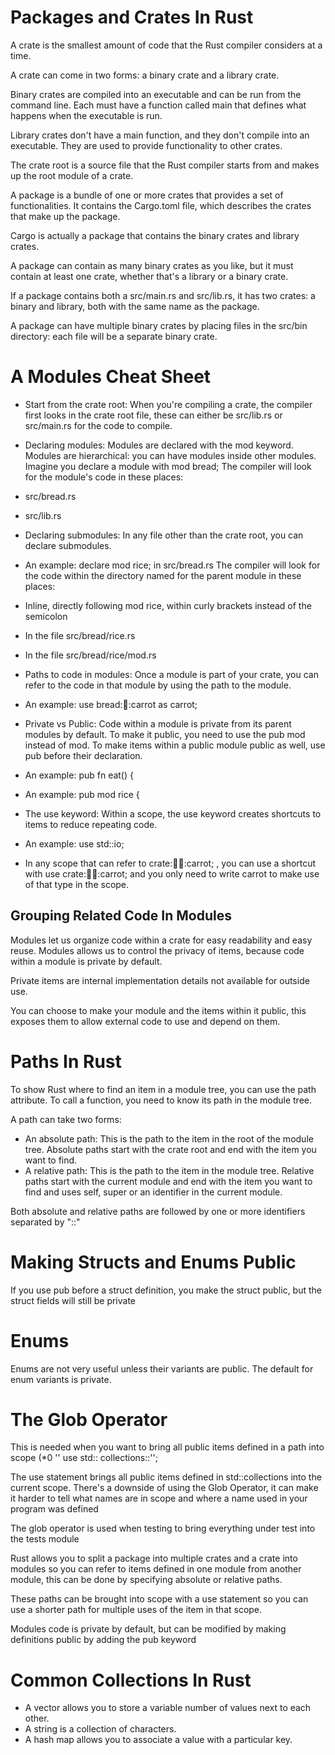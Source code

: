 # Packages and Crates In Rust

A crate is the smallest amount of code that the Rust compiler considers at a time.

A crate can come in two forms: a binary crate and a library crate.

Binary crates are compiled into an executable and can be run from the command line. Each must have a function called main that defines what happens when the executable is run.

Library crates don't have a main function, and they don't compile into an executable. They are used to provide functionality to other crates.

The crate root is a source file that the Rust compiler starts from and makes up the root module of a crate.

A package is a bundle of one or more crates that provides a set of functionalities. It contains the Cargo.toml file, which describes the crates that make up the package.

Cargo is actually a package that contains the binary crates and library crates.

A package can contain as many binary crates as you like, but it must contain at least one crate, whether that's a library or a binary crate.

If a package contains both a src/main.rs and src/lib.rs, it has two crates: a binary and library, both with the same name as the package.

A package can have multiple binary crates by placing files in the src/bin directory: each file will be a separate binary crate.


# A Modules Cheat Sheet
- Start from the crate root: When you're compiling a crate, the compiler first looks in the crate root file, these can either be src/lib.rs or src/main.rs for the code to compile.

- Declaring modules: Modules are declared with the mod keyword. Modules are hierarchical: you can have modules inside other modules.
Imagine you declare a module with mod bread; The compiler will look for the module's code in these places:
- src/bread.rs
- src/lib.rs

- Declaring submodules: In any file other than the crate root, you can declare submodules.
- An example: declare mod rice; in src/bread.rs The compiler will look for the code within the directory named for the parent module in these places:
- Inline, directly following mod rice, within curly brackets instead of the semicolon
- In the file src/bread/rice.rs
- In the file src/bread/rice/mod.rs

- Paths to code in modules: Once a module is part of your crate, you can refer to the code in that module by using the path to the module.
- An example: use bread::rice::carrot as carrot;

- Private vs Public: Code within a module is private from its parent modules by default. To make it public, you need to use the pub mod instead of mod. To make items within a public module public as well, use pub before their declaration.
- An example: pub fn eat() {
- An example: pub mod rice {

- The use keyword: Within a scope, the use keyword creates shortcuts to items to reduce repeating code.
- An example: use std::io;
- In any scope that can refer to crate::bread::rice::carrot; , you can use a shortcut with use crate::bread::rice::carrot; and you only need to write carrot to make use of that type in the scope.


## Grouping Related Code In Modules
Modules let us organize code within a crate for easy readability and easy reuse. Modules allows us to control the privacy of items, because code within a module is private by default.

Private items are internal implementation details not available for outside use.

You can choose to make your module and the items within it public, this exposes them to allow external code to use and depend on them.

# Paths In Rust
To show Rust where to find an item in a module tree, you can use the path attribute. To call a function, you need to know its path in the module tree.

A path can take two forms:
- An absolute path: This is the path to the item in the root of the module tree. Absolute paths start with the crate root and end with the item you want to find.
- A relative path: This is the path to the item in the module tree. Relative paths start with the current module and end with the item you want to find and uses self, super or an identifier in the current module.

Both absolute and relative paths are followed by one or more identifiers separated by "::"


# Making Structs and Enums Public
If you use pub before a struct definition, you make the struct public, but the struct fields will still be private

# Enums 
Enums are not very useful unless their variants are public. The default for enum variants is private.

# The Glob Operator
This is needed when you want to bring all public items defined in a path into scope (*0
'' use std:: collections::'';

The use statement brings all public items defined in std::collections into the current scope. There's a downside of using the Glob Operator, it can make it harder to tell what names are in scope and where a name used in your program was defined

The glob operator is used when testing to bring everything under test into the tests module

Rust allows you to split a package into multiple crates and a crate into modules so you can refer to items defined in one module from another module, this can be done by specifying absolute or relative paths.

These paths can be brought into scope with a use statement so you can use a shorter path for multiple uses of the item in that scope.

Modules code is private by default, but can be modified by making definitions public by adding the pub keyword

# Common Collections In Rust
- A vector allows you to store a variable number of values next to each other.
- A string is a collection of characters.
- A hash map allows you to associate a value with a particular key.
